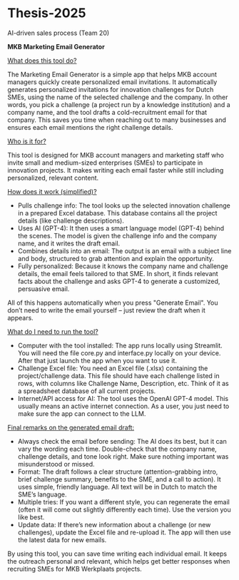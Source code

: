 # Thesis-2025
AI-driven sales process (Team 20)

**MKB Marketing Email Generator**

<ins>What does this tool do?</ins>

The Marketing Email Generator is a simple app that helps MKB account managers quickly create personalized email invitations. It automatically generates personalized invitations for innovation challenges for Dutch SMEs, using the name of the selected challenge and the company. In other words, you pick a challenge (a project run by a knowledge institution) and a company name, and the tool drafts a cold-recruitment email for that company. This saves you time when reaching out to many businesses and ensures each email mentions the right challenge details.


<ins>Who is it for?</ins>

This tool is designed for MKB account managers and marketing staff who invite small and medium-sized enterprises (SMEs) to participate in innovation projects. It makes writing each email faster while still including personalized, relevant content.

<ins>How does it work (simplified)?</ins>

-	Pulls challenge info: The tool looks up the selected innovation challenge in a prepared Excel database. This database contains all the project details (like challenge descriptions).
-	Uses AI (GPT-4): It then uses a smart language model (GPT-4) behind the scenes. The model is given the challenge info and the company name, and it writes the draft email.
-	Combines details into an email: The output is an email with a subject line and body, structured to grab attention and explain the opportunity. 
-	Fully personalized: Because it knows the company name and challenge details, the email feels tailored to that SME. In short, it finds relevant facts about the challenge and asks GPT-4 to generate a customized, persuasive email.

All of this happens automatically when you press "Generate Email". You don’t need to write the email yourself – just review the draft when it appears.

<ins>What do I need to run the tool?</ins>

-	Computer with the tool installed: The app runs locally using Streamlit. You will need the file core.py and interface.py locally on your device. After that just launch the app when you want to use it.
-	Challenge Excel file: You need an Excel file (.xlsx) containing the project/challenge data. This file should have each challenge listed in rows, with columns like Challenge Name, Description, etc. Think of it as a spreadsheet database of all current projects.
-	Internet/API access for AI: The tool uses the OpenAI GPT-4 model. This usually means an active internet connection. As a user, you just need to make sure the app can connect to the LLM.


<ins>Final remarks on the generated email draft:</ins>

-	Always check the email before sending: The AI does its best, but it can vary the wording each time. Double-check that the company name, challenge details, and tone look right. Make sure nothing important was misunderstood or missed.
-	Format: The draft follows a clear structure (attention-grabbing intro, brief challenge summary, benefits to the SME, and a call to action). It uses simple, friendly language. All text will be in Dutch to match the SME’s language.
-	Multiple tries: If you want a different style, you can regenerate the email (often it will come out slightly differently each time). Use the version you like best.
-	Update data: If there’s new information about a challenge (or new challenges), update the Excel file and re-upload it. The app will then use the latest data for new emails.

By using this tool, you can save time writing each individual email. It keeps the outreach personal and relevant, which helps get better responses when recruiting SMEs for MKB Werkplaats projects.
